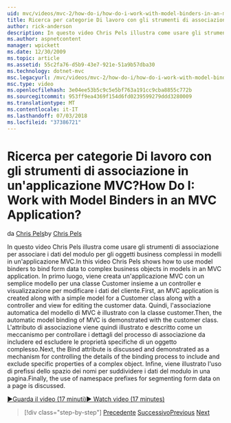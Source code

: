 ```yaml
---
uid: mvc/videos/mvc-2/how-do-i/how-do-i-work-with-model-binders-in-an-mvc-application
title: Ricerca per categorie Di lavoro con gli strumenti di associazione in un'applicazione MVC? | Microsoft Docs
author: rick-anderson
description: In questo video Chris Pels illustra come usare gli strumenti di associazione per associare i dati del modulo per gli oggetti business complessi in modelli in un'applicazione MVC. Primo, un applicat MVC...
ms.author: aspnetcontent
manager: wpickett
ms.date: 12/30/2009
ms.topic: article
ms.assetid: 55c2fa76-d5b9-43e7-921e-51a9b57dba30
ms.technology: dotnet-mvc
msc.legacyurl: /mvc/videos/mvc-2/how-do-i/how-do-i-work-with-model-binders-in-an-mvc-application
msc.type: video
ms.openlocfilehash: 3e04ee53b5c9c5e5bf763a191cc9cba8855c772b
ms.sourcegitcommit: 953ff9ea4369f154d6fd0239599279ddd3280009
ms.translationtype: MT
ms.contentlocale: it-IT
ms.lasthandoff: 07/03/2018
ms.locfileid: "37386721"
---
```

<a name="how-do-i-work-with-model-binders-in-an-mvc-application"></a><span data-ttu-id="82580-105">Ricerca per categorie Di lavoro con gli strumenti di associazione in un'applicazione MVC?</span><span class="sxs-lookup"><span data-stu-id="82580-105">How Do I: Work with Model Binders in an MVC Application?</span></span>
====================
<span data-ttu-id="82580-106">da [Chris Pels](https://twitter.com/chrispels)</span><span class="sxs-lookup"><span data-stu-id="82580-106">by [Chris Pels](https://twitter.com/chrispels)</span></span>

<span data-ttu-id="82580-107">In questo video Chris Pels illustra come usare gli strumenti di associazione per associare i dati del modulo per gli oggetti business complessi in modelli in un'applicazione MVC.</span><span class="sxs-lookup"><span data-stu-id="82580-107">In this video Chris Pels shows how to use model binders to bind form data to complex business objects in models in an MVC application.</span></span> <span data-ttu-id="82580-108">In primo luogo, viene creata un'applicazione MVC con un semplice modello per una classe Customer insieme a un controller e visualizzazione per modificare i dati del cliente.</span><span class="sxs-lookup"><span data-stu-id="82580-108">First, an MVC application is created along with a simple model for a Customer class along with a controller and view for editing the customer data.</span></span> <span data-ttu-id="82580-109">Quindi, l'associazione automatica del modello di MVC è illustrato con la classe customer.</span><span class="sxs-lookup"><span data-stu-id="82580-109">Then, the automatic model binding of MVC is demonstrated with the customer class.</span></span> <span data-ttu-id="82580-110">L'attributo di associazione viene quindi illustrato e descritto come un meccanismo per controllare i dettagli del processo di associazione da includere ed escludere le proprietà specifiche di un oggetto complesso.</span><span class="sxs-lookup"><span data-stu-id="82580-110">Next, the Bind attribute is discussed and demonstrated as a mechanism for controlling the details of the binding process to include and exclude specific properties of a complex object.</span></span> <span data-ttu-id="82580-111">Infine, viene illustrato l'uso di prefissi dello spazio dei nomi per suddividere i dati del modulo in una pagina.</span><span class="sxs-lookup"><span data-stu-id="82580-111">Finally, the use of namespace prefixes for segmenting form data on a page is discussed.</span></span>

[<span data-ttu-id="82580-112">&#9654;Guarda il video (17 minuti)</span><span class="sxs-lookup"><span data-stu-id="82580-112">&#9654; Watch video (17 minutes)</span></span>](https://channel9.msdn.com/Blogs/ASP-NET-Site-Videos/how-do-i-work-with-model-binders-in-an-mvc-application)

> [!div class="step-by-step"]
> <span data-ttu-id="82580-113">[Precedente](how-do-i-create-a-custom-html-helper-for-an-mvc-application.md)
> [Successivo](how-do-i-use-httpverbs-attributes-in-an-mvc-application.md)</span><span class="sxs-lookup"><span data-stu-id="82580-113">[Previous](how-do-i-create-a-custom-html-helper-for-an-mvc-application.md)
[Next](how-do-i-use-httpverbs-attributes-in-an-mvc-application.md)</span></span>
